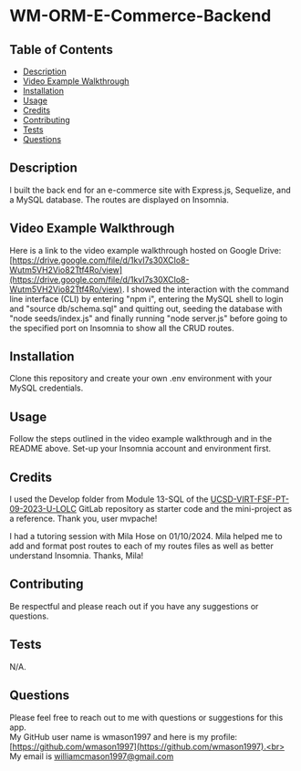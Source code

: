 # WM-ORM-E-Commerce-Backend

## Table of Contents
* [Description](#description)
* [Video Example Walkthrough](#video-example-walkthrough)
* [Installation](#installation-instructions)
* [Usage](#usage-instructions)
* [Credits](#credits)
* [Contributing](#contribution-guidelines)
* [Tests](#tests)
* [Questions](#questions)

## Description <a name="description"></a> 
I built the back end for an e-commerce site with Express.js, Sequelize, and a MySQL database. The routes are displayed on Insomnia.

## Video Example Walkthrough <a name="video-example-walkthrough"></a>
Here is a link to the video example walkthrough hosted on Google Drive: [https://drive.google.com/file/d/1kvI7s30XCIo8-Wutm5VH2Vio82Ttf4Ro/view](https://drive.google.com/file/d/1kvI7s30XCIo8-Wutm5VH2Vio82Ttf4Ro/view). I showed the interaction with the command line interface (CLI) by entering "npm i", entering the MySQL shell to login and "source db/schema.sql" and quitting out, seeding the database with "node seeds/index.js" and finally running "node server.js" before going to the specified port on Insomnia to show all the CRUD routes.

## Installation <a name="installation-instructions"></a>
Clone this repository and create your own .env environment with your MySQL credentials.

## Usage <a name="usage-instructions"></a>
Follow the steps outlined in the video example walkthrough and in the README above. Set-up your Insomnia account and environment first.

## Credits <a name="credits"></a>
I used the Develop folder from Module 13-SQL of the [UCSD-VIRT-FSF-PT-09-2023-U-LOLC](https://git.bootcampcontent.com/University-of-California---San-Diego/UCSD-VIRT-FSF-PT-09-2023-U-LOLC) GitLab repository as starter code and the mini-project as a reference. Thank you, user mvpache!

I had a tutoring session with Mila Hose on 01/10/2024. Mila helped me to add and format post routes to each of my routes files as well as better understand Insomnia. Thanks, Mila!  

## Contributing <a name="contribution-guidelines"></a>
Be respectful and please reach out if you have any suggestions or questions.

## Tests <a name="tests"></a> 
N/A.

## Questions
Please feel free to reach out to me with questions or suggestions for this app.<br>
My GitHub user name is wmason1997 and here is my profile: [https://github.com/wmason1997](https://github.com/wmason1997).<br>
My email is williamcmason1997@gmail.com